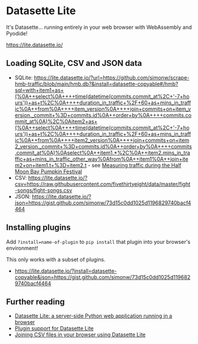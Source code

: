 # Datasette Lite

It's Datasette... running entirely in your web browser with WebAssembly and Pyodide!

<https://lite.datasette.io/>

## Loading SQLite, CSV and JSON data

- SQLite: <https://lite.datasette.io/?url=https://github.com/simonw/scrape-hmb-traffic/blob/main/hmb.db?&install=datasette-copyable#/hmb?sql=with+item1+as+(%0A++select%0A++++time(datetime(commits.commit_at%2C+'-7+hours'))+as+t%2C%0A++++duration_in_traffic+%2F+60+as+mins_in_traffic%0A++from%0A++++item_version%0A++++join+commits+on+item_version._commit+%3D+commits.id%0A++order+by%0A++++commits.commit_at%0A)%2C%0Aitem2+as+(%0A++select%0A++++time(datetime(commits.commit_at%2C+'-7+hours'))+as+t%2C%0A++++duration_in_traffic+%2F+60+as+mins_in_traffic%0A++from%0A++++item2_version%0A++++join+commits+on+item2_version._commit+%3D+commits.id%0A++order+by%0A++++commits.commit_at%0A)%0Aselect%0A++item1.*%2C%0A++item2.mins_in_traffic+as+mins_in_traffic_other_way%0Afrom%0A++item1%0A++join+item2+on+item1.t+%3D+item2.t> - see [Measuring traffic during the Half Moon Bay Pumpkin Festival](https://simonwillison.net/2022/Oct/19/measuring-traffic/)
- CSV: <https://lite.datasette.io/?csv=https://raw.githubusercontent.com/fivethirtyeight/data/master/fight-songs/fight-songs.csv>
- JSON: <https://lite.datasette.io/?json=https://gist.github.com/simonw/73d15c0dd1025d1196829740bacf4464>

## Installing plugins

Add `?install=name-of-plugin` to `pip install` that plugin into your browser's environment!

This only works with a subset of plugins.

- <https://lite.datasette.io/?install=datasette-copyable&json=https://gist.github.com/simonw/73d15c0dd1025d1196829740bacf4464>

## Further reading

- [Datasette Lite: a server-side Python web application running in a browser](https://simonwillison.net/2022/May/4/datasette-lite/)
- [Plugin support for Datasette Lite](https://simonwillison.net/2022/Aug/17/datasette-lite-plugins/)
- [Joining CSV files in your browser using Datasette Lite](https://simonwillison.net/2022/Jun/20/datasette-lite-csvs/)